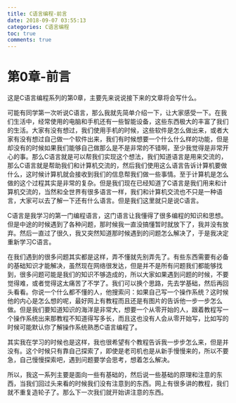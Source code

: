 ```yaml
---
title: C语言编程-前言
date: 2018-09-07 03:55:13
categories: C语言编程
toc: true
comments: true
---
```

# 第0章-前言

这是C语言编程系列的第0章，主要先来说说接下来的文章将会写什么。

可能有同学第一次听说C语言，那么我就先简单介绍一下，让大家感受一下。在我们生活中，经常使用的电脑和手机还有一些智能设备，这些东西极大的丰富了我们的生活。大家有没有想过，我们使用手机的时候，这些软件是怎么做出来，或者大家有没有想过自己做一个软件出来，我们有时候想要一个什么什么样的功能，但是却没有的时候如果我们能够自己做那么是不是非常的不错啊，至少我觉得是非常开心的事。那么C语言就是可以帮我们实现这个想法，我们知道语言是用来交流的，那么C语言就是帮助我们和计算机交流的，然后我们使用这么语言告诉计算机要做什么，这时候计算机就会接收到我们的信息帮我们做一些事情。至于计算机是怎么做的这个过程其实是非常的复杂。但是我们现在已经知道了C语言是我们用来和计算机交流的，当然和全世界有很多语言一样，我们和计算机交流也不只是一种语言，大家可以去了解一下还有什么语言。但是我们这里就只是说C语言。



C语言是我学习的第一门编程语言，这门语言让我懂得了很多编程的知识和思想。但是中途的时候遇到了各种问题，那时候我一直没搞懂暂时就放下了，我并没有放弃。然后一直过了很久，我又突然知道那时候遇到的问题怎么解决了，于是我决定重新学习C语言。



在我们遇到的很多问题其实都是这样，弄不懂就先别弄先了。有些东西需要有必备的基础知识才能解决，虽然现在网络很发达，但是并不是所有问题我们都能够找到，很多问题可能是我们的知识不够造成的，所以大家如果遇到问题的时候，不要觉得难，或者觉得这太痛苦了不学了。我们可以换个思路，先去学基础，然后再回头看看。你说一个什么都不懂的人，他搜索问：如果自己写一个操作系统？这时候他的内心是怎么想的呢，最好网上有教程而且还是有图片的告诉他一步一步怎么做。但是我们要知道知识的海洋是非常大，想要一个从零开始的人，跟着教程写一个操作系统出来那教程不知道得写多长，而且这也没有人会从零开始写，比如写的时候可能默认你了解操作系统熟悉C语言编程了。



其实我在学习的时候也是这样，我也很希望有个教程告诉我一步步怎么来，但是并没有。这个时候只有靠自己探索了，即使是老司机也是从新手慢慢来的，所以不要急，自己慢慢探索吧，遇到问题要学会思考，想着怎么解决。



所以，我这一系列主要是面向一些有基础的，然后说一些基础的原理和注意的东西，当我们回过头来看的时候我们没有注意到的东西。网上有很多讲的教程，我们就不重复造轮子了。那么下一次我们就开始讲注意的东西。